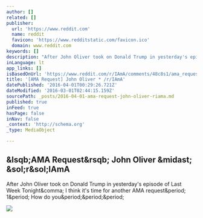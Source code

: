 ```yaml
---
author: []
related: []
publisher:
  url: 'https://www.reddit.com'
  name: reddit
  favicon: 'https://www.redditstatic.com/favicon.ico'
  domain: www.reddit.com
keywords: []
description: "After John Oliver took on Donald Trump in yesterday's episode of Last Week Tonight, I think it's time for another AMA request. 1. How do you..."
inLanguage: lt
app_links: []
isBasedOnUrl: 'https://www.reddit.com/r/IAmA/comments/48c8s1/ama_request_john_oliver/'
title: '[AMA Request] John Oliver * /r/IAmA'
datePublished: '2016-04-01T00:29:26.721Z'
dateModified: '2016-03-01T02:44:15.159Z'
sourcePath: _posts/2016-04-01-ama-request-john-oliver-riama.md
published: true
inFeed: true
hasPage: false
inNav: false
_context: 'http://schema.org'
_type: MediaObject

---
```

<article style=""><h1>&amp;lsqb;AMA Request&amp;rsqb; John Oliver &amp;midast; &amp;sol;r&amp;sol;IAmA</h1><p>After John Oliver took on Donald Trump in yesterday's episode of Last Week Tonight&amp;comma; I think it's time for another AMA request&amp;period; 1&amp;period; How do you&amp;period;&amp;period;&amp;period;</p><img src="https://i.redditmedia.com/7WZO0b76TzAWAzEPoaR8vKNP0D7ZGx0bK-l4w9riMno.jpg?w=320&amp;s=798004d9e688a1bdb25ae829d855438a" /></article>